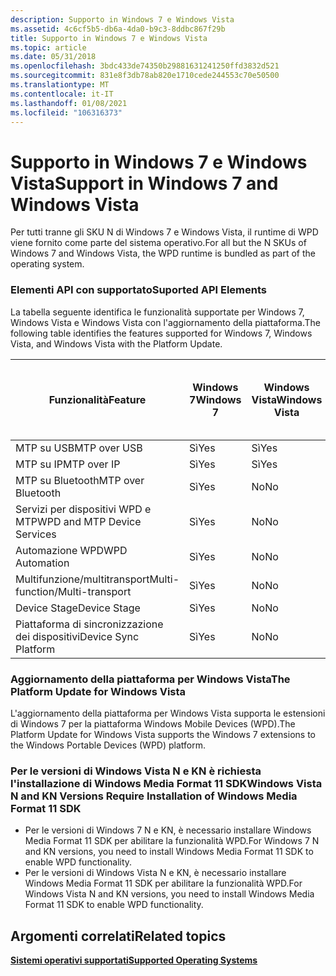 ```yaml
---
description: Supporto in Windows 7 e Windows Vista
ms.assetid: 4c6cf5b5-db6a-4da0-b9c3-8ddbc867f29b
title: Supporto in Windows 7 e Windows Vista
ms.topic: article
ms.date: 05/31/2018
ms.openlocfilehash: 3bdc433de74350b29881631241250ffd3832d521
ms.sourcegitcommit: 831e8f3db78ab820e1710cede244553c70e50500
ms.translationtype: MT
ms.contentlocale: it-IT
ms.lasthandoff: 01/08/2021
ms.locfileid: "106316373"
---
```

# <a name="support-in-windows-7-and-windows-vista"></a><span data-ttu-id="7bbfa-103">Supporto in Windows 7 e Windows Vista</span><span class="sxs-lookup"><span data-stu-id="7bbfa-103">Support in Windows 7 and Windows Vista</span></span>

<span data-ttu-id="7bbfa-104">Per tutti tranne gli SKU N di Windows 7 e Windows Vista, il runtime di WPD viene fornito come parte del sistema operativo.</span><span class="sxs-lookup"><span data-stu-id="7bbfa-104">For all but the N SKUs of Windows 7 and Windows Vista, the WPD runtime is bundled as part of the operating system.</span></span>

### <a name="suported-api-elements"></a><span data-ttu-id="7bbfa-105">Elementi API con supportato</span><span class="sxs-lookup"><span data-stu-id="7bbfa-105">Suported API Elements</span></span>

<span data-ttu-id="7bbfa-106">La tabella seguente identifica le funzionalità supportate per Windows 7, Windows Vista e Windows Vista con l'aggiornamento della piattaforma.</span><span class="sxs-lookup"><span data-stu-id="7bbfa-106">The following table identifies the features supported for Windows 7, Windows Vista, and Windows Vista with the Platform Update.</span></span>



| <span data-ttu-id="7bbfa-107">Funzionalità</span><span class="sxs-lookup"><span data-stu-id="7bbfa-107">Feature</span></span>                        | <span data-ttu-id="7bbfa-108">Windows 7</span><span class="sxs-lookup"><span data-stu-id="7bbfa-108">Windows 7</span></span> | <span data-ttu-id="7bbfa-109">Windows Vista</span><span class="sxs-lookup"><span data-stu-id="7bbfa-109">Windows Vista</span></span> | <span data-ttu-id="7bbfa-110">Windows Vista con l'aggiornamento della piattaforma</span><span class="sxs-lookup"><span data-stu-id="7bbfa-110">Windows Vista with the Platform Update</span></span> |
|--------------------------------|-----------|---------------|----------------------------------------|
| <span data-ttu-id="7bbfa-111">MTP su USB</span><span class="sxs-lookup"><span data-stu-id="7bbfa-111">MTP over USB</span></span>                   | <span data-ttu-id="7bbfa-112">Sì</span><span class="sxs-lookup"><span data-stu-id="7bbfa-112">Yes</span></span>       | <span data-ttu-id="7bbfa-113">Sì</span><span class="sxs-lookup"><span data-stu-id="7bbfa-113">Yes</span></span>           | <span data-ttu-id="7bbfa-114">Sì</span><span class="sxs-lookup"><span data-stu-id="7bbfa-114">Yes</span></span>                                    |
| <span data-ttu-id="7bbfa-115">MTP su IP</span><span class="sxs-lookup"><span data-stu-id="7bbfa-115">MTP over IP</span></span>                    | <span data-ttu-id="7bbfa-116">Sì</span><span class="sxs-lookup"><span data-stu-id="7bbfa-116">Yes</span></span>       | <span data-ttu-id="7bbfa-117">Sì</span><span class="sxs-lookup"><span data-stu-id="7bbfa-117">Yes</span></span>           | <span data-ttu-id="7bbfa-118">Sì</span><span class="sxs-lookup"><span data-stu-id="7bbfa-118">Yes</span></span>                                    |
| <span data-ttu-id="7bbfa-119">MTP su Bluetooth</span><span class="sxs-lookup"><span data-stu-id="7bbfa-119">MTP over Bluetooth</span></span>             | <span data-ttu-id="7bbfa-120">Sì</span><span class="sxs-lookup"><span data-stu-id="7bbfa-120">Yes</span></span>       | <span data-ttu-id="7bbfa-121">No</span><span class="sxs-lookup"><span data-stu-id="7bbfa-121">No</span></span>            | <span data-ttu-id="7bbfa-122">Sì</span><span class="sxs-lookup"><span data-stu-id="7bbfa-122">Yes</span></span>                                    |
| <span data-ttu-id="7bbfa-123">Servizi per dispositivi WPD e MTP</span><span class="sxs-lookup"><span data-stu-id="7bbfa-123">WPD and MTP Device Services</span></span>    | <span data-ttu-id="7bbfa-124">Sì</span><span class="sxs-lookup"><span data-stu-id="7bbfa-124">Yes</span></span>       | <span data-ttu-id="7bbfa-125">No</span><span class="sxs-lookup"><span data-stu-id="7bbfa-125">No</span></span>            | <span data-ttu-id="7bbfa-126">Sì</span><span class="sxs-lookup"><span data-stu-id="7bbfa-126">Yes</span></span>                                    |
| <span data-ttu-id="7bbfa-127">Automazione WPD</span><span class="sxs-lookup"><span data-stu-id="7bbfa-127">WPD Automation</span></span>                 | <span data-ttu-id="7bbfa-128">Sì</span><span class="sxs-lookup"><span data-stu-id="7bbfa-128">Yes</span></span>       | <span data-ttu-id="7bbfa-129">No</span><span class="sxs-lookup"><span data-stu-id="7bbfa-129">No</span></span>            | <span data-ttu-id="7bbfa-130">No</span><span class="sxs-lookup"><span data-stu-id="7bbfa-130">No</span></span>                                     |
| <span data-ttu-id="7bbfa-131">Multifunzione/multitransport</span><span class="sxs-lookup"><span data-stu-id="7bbfa-131">Multi-function/Multi-transport</span></span> | <span data-ttu-id="7bbfa-132">Sì</span><span class="sxs-lookup"><span data-stu-id="7bbfa-132">Yes</span></span>       | <span data-ttu-id="7bbfa-133">No</span><span class="sxs-lookup"><span data-stu-id="7bbfa-133">No</span></span>            | <span data-ttu-id="7bbfa-134">No</span><span class="sxs-lookup"><span data-stu-id="7bbfa-134">No</span></span>                                     |
| <span data-ttu-id="7bbfa-135">Device Stage</span><span class="sxs-lookup"><span data-stu-id="7bbfa-135">Device Stage</span></span>                   | <span data-ttu-id="7bbfa-136">Sì</span><span class="sxs-lookup"><span data-stu-id="7bbfa-136">Yes</span></span>       | <span data-ttu-id="7bbfa-137">No</span><span class="sxs-lookup"><span data-stu-id="7bbfa-137">No</span></span>            | <span data-ttu-id="7bbfa-138">No</span><span class="sxs-lookup"><span data-stu-id="7bbfa-138">No</span></span>                                     |
| <span data-ttu-id="7bbfa-139">Piattaforma di sincronizzazione dei dispositivi</span><span class="sxs-lookup"><span data-stu-id="7bbfa-139">Device Sync Platform</span></span>           | <span data-ttu-id="7bbfa-140">Sì</span><span class="sxs-lookup"><span data-stu-id="7bbfa-140">Yes</span></span>       | <span data-ttu-id="7bbfa-141">No</span><span class="sxs-lookup"><span data-stu-id="7bbfa-141">No</span></span>            | <span data-ttu-id="7bbfa-142">No</span><span class="sxs-lookup"><span data-stu-id="7bbfa-142">No</span></span>                                     |



 

### <a name="the-platform-update-for-windows-vista"></a><span data-ttu-id="7bbfa-143">Aggiornamento della piattaforma per Windows Vista</span><span class="sxs-lookup"><span data-stu-id="7bbfa-143">The Platform Update for Windows Vista</span></span>

<span data-ttu-id="7bbfa-144">L'aggiornamento della piattaforma per Windows Vista supporta le estensioni di Windows 7 per la piattaforma Windows Mobile Devices (WPD).</span><span class="sxs-lookup"><span data-stu-id="7bbfa-144">The Platform Update for Windows Vista supports the Windows 7 extensions to the Windows Portable Devices (WPD) platform.</span></span>

### <a name="windows-vista-n-and-kn-versions-require-installation-of-windows-media-format-11-sdk"></a><span data-ttu-id="7bbfa-145">Per le versioni di Windows Vista N e KN è richiesta l'installazione di Windows Media Format 11 SDK</span><span class="sxs-lookup"><span data-stu-id="7bbfa-145">Windows Vista N and KN Versions Require Installation of Windows Media Format 11 SDK</span></span>

-   <span data-ttu-id="7bbfa-146">Per le versioni di Windows 7 N e KN, è necessario installare Windows Media Format 11 SDK per abilitare la funzionalità WPD.</span><span class="sxs-lookup"><span data-stu-id="7bbfa-146">For Windows 7 N and KN versions, you need to install Windows Media Format 11 SDK to enable WPD functionality.</span></span>
-   <span data-ttu-id="7bbfa-147">Per le versioni di Windows Vista N e KN, è necessario installare Windows Media Format 11 SDK per abilitare la funzionalità WPD.</span><span class="sxs-lookup"><span data-stu-id="7bbfa-147">For Windows Vista N and KN versions, you need to install Windows Media Format 11 SDK to enable WPD functionality.</span></span>

## <a name="related-topics"></a><span data-ttu-id="7bbfa-148">Argomenti correlati</span><span class="sxs-lookup"><span data-stu-id="7bbfa-148">Related topics</span></span>

<dl> <dt>

[<span data-ttu-id="7bbfa-149">**Sistemi operativi supportati**</span><span class="sxs-lookup"><span data-stu-id="7bbfa-149">**Supported Operating Systems**</span></span>](supported-operating-systems.md)
</dt> </dl>

 

 



